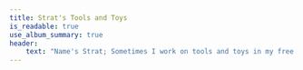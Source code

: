 ```yaml
---
title: Strat's Tools and Toys
is_readable: true
use_album_summary: true
header:
    text: "Name's Strat; Sometimes I work on tools and toys in my free time and here's where I put it."
---
```

